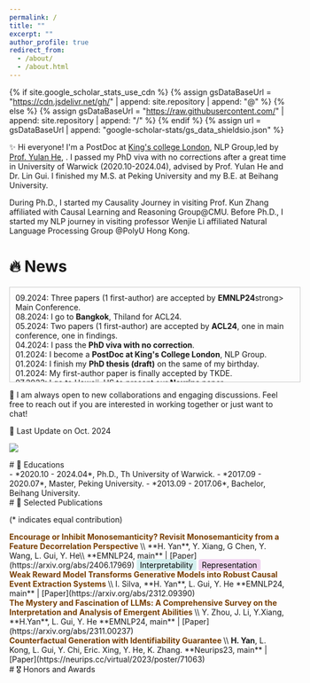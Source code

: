 ```yaml
---
permalink: /
title: ""
excerpt: ""
author_profile: true
redirect_from: 
  - /about/
  - /about.html
---
```


{% if site.google_scholar_stats_use_cdn %}
{% assign gsDataBaseUrl = "https://cdn.jsdelivr.net/gh/" | append: site.repository | append: "@" %}
{% else %}
{% assign gsDataBaseUrl = "https://raw.githubusercontent.com/" | append: site.repository | append: "/" %}
{% endif %}
{% assign url = gsDataBaseUrl | append: "google-scholar-stats/gs_data_shieldsio.json" %}

<span class='anchor' id='about-me'></span>

✨ Hi everyone! I'm a PostDoc at [King's college London](https://kcl.ac.uk/), NLP Group,led by [Prof. Yulan He](https://sites.google.com/view/yulanhe), . I passed my PhD viva with no corrections after a great time in University of Warwick (2020.10-2024.04), advised by Prof. Yulan He and Dr. Lin Gui. I finished my M.S. at Peking University and my B.E. at Beihang University.
                
During Ph.D., I started my Causality Journey in visiting Prof. Kun Zhang affiliated with Causal Learning and Reasoning Group@CMU. Before Ph.D., I started my NLP journey in visiting professor Wenjie Li affiliated Natural Language Processing Group @PolyU Hong Kong.

# 🔥 News
<div style="border: 1px solid #ccc; padding: 10px; width: 100%; height: 150px; overflow: auto;">
09.2024: Three papers (1 first-author) are accepted by <strong>EMNLP24</strong>strong> Main Conference.<br>
08.2024: I go to <strong>Bangkok</strong>, Thiland for ACL24. <br>
05.2024: Two papers (1 first-author) are accepted by <strong>ACL24</strong>, one in main conference, one in findings. <br>
04.2024: I pass the <strong>PhD viva with no correction</strong>. <br>
01.2024: I become a <strong>PostDoc at King's College London</strong>, NLP Group. <br>
01.2024: I finish my <strong>PhD thesis (draft)</strong> on the same of my birthday.<br>
01.2024: My first-author paper is finally accepted by TKDE. <br>
07.2023: I go to Hawaii, US to present our <strong>Neurips</strong> paper. <br>
07.2023: My first-author paper is accepted by Neurips (my neurips paper). <br>
02.2023: I go back to the UK from <strong>Abu Dhabi, UAE</strong>, finish my Machine Learning Learning trip in MBZUAI. <br>
02.2023: I attend the <strong>EMNLP23</strong> held in Abu Dhabi, to present our <strong>Computation Linguistics</strong> paper. <br>
01.2023: One paper is accepted by <strong>EACL23-findings</strong>strong> (first time as a mentor for a master student). <br>
12.2022: Lionel Messi leads Argentina to win the World Cup championship. <br>
10.2022: I start to be a funded visit student in Machine Learning, Department at <strong>MBZUAI</strong>strong>, Abu Dhabi, UAE, advised by Prof. <a href="https://www.andrew.cmu.edu/user/kunz1/"> Kun Zhang </a>.  <br>
08.2022: I go to <strong>Eindhoven</strong>, NetherLand to present our UAI paper. <br>
05.2022: My first-author paper is accepted by <strong>UAI23</strong> (my first ML paper)  <br>
05.2022: My first-author paper is accepted by <strong>UAI23</strong> (my first ML paper) <br>
05.2021: The first time! My first-author paper is accepted by <strong>ACL21 Oral</strong> A super encouragement in my early PhD career.<br>
10.2020: I start my PhD journey at University of Warwick. <br>
</div>

🚀 I am always open to new collaborations and engaging discussions. Feel free to reach out if you are interested in working together or just want to chat!

🔔 Last Update on Oct. 2024

<a href='[https://scholar.google.com/citations?user=YmWi1lgAAAAJ](https://scholar.google.com/citations?user=YmWi1lgAAAAJ)'><img src="https://img.shields.io/endpoint?url={{ url | url_encode }}&logo=Google%20Scholar&labelColor=f6f6f6&color=9cf&style=flat&label=citations"></a>

<div id="educations" markdown="1"> 
# 📖 Educations
</div>
- *2020.10 - 2024.04*, Ph.D., Th University of Warwick.
- *2017.09 - 2020.07*, Master, Peking University.
- *2013.09 - 2017.06*, Bachelor, Beihang University.

<div id="publications" markdown="1"> 
# 📝 Selected Publications
</div>

(* indicates equal contribution)

<div class='paper-box-text' markdown="1">
<b style="color:#783F04;">Encourage or Inhibit Monosemanticity? Revisit Monosemanticity from a Feature Decorrelation Perspective
</b>
\\
**H. Yan**, Y. Xiang, G Chen, Y. Wang, L. Gui, Y. He\\
**EMNLP24, main** |  [Paper](https://arxiv.org/abs/2406.17969)
<span style="background-color: #d4f0f0; color: #000; padding: 2px 6px; border-radius: 4px;">Interpretability</span>  
<span style="background-color: #f0d4f0; color: #000; padding: 2px 6px; border-radius: 4px;">Representation</span>  

</div>

<div class='paper-box-text' markdown="1">
<b style="color:#783F04;"> Weak Reward Model Transforms Generative Models into Robust Causal Event Extraction Systems
</b>
\\
I. Silva, **H. Yan**, L. Gui, Y. He
**EMNLP24, main** |  [Paper](https://arxiv.org/abs/2312.09390) 
</div>

<div class='paper-box-text' markdown="1">
<b style="color:#783F04;"> The Mystery and Fascination of LLMs: A Comprehensive Survey on the Interpretation and Analysis of Emergent Abilities
</b>
\\
Y. Zhou, J. Li, Y.Xiang, **H.Yan**, L. Gui, Y. He
**EMNLP24, main** |  [Paper](https://arxiv.org/abs/2311.00237) 
</div>

<div class='paper-box-text' markdown="1">
<b style="color:#783F04;"> Counterfactual Generation with Identifiability Guarantee
</b>
\\
<strong>H. Yan</strong>, L. Kong, L. Gui, Y. Chi, Eric. Xing, Y. He, K. Zhang.
**Neurips23, main** |  [Paper](https://neurips.cc/virtual/2023/poster/71063) 
</div>



<div id="honors" markdown="1"> 
# 🎖 Honors and Awards
</div>
